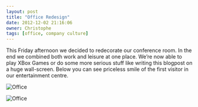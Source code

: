 ```yaml
---
layout: post
title: "Office Redesign"
date: 2012-12-02 21:16:06
owner: Christophe
tags: [office, company culture]
---
```


This Friday afternoon we decided to redecorate our conference room. In the end we combined both work and leisure at one place. We’re now able to play XBox Games or do some more serious stuff like writing this blogpost on a huge wall-screen. Below you can see priceless smile of the first visitor in our entertainment centre.

![Office](/img/posts/IMG_2661.jpg)

<!--more-->

![Office](/img/posts/IMG_2671.jpg)

